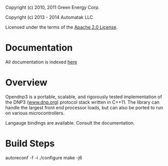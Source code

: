 Copyright (c) 2010, 2011 Green Energy Corp.

Copyright (c) 2013 - 2014 Automatak LLC

Licensed under the terms of the [Apache 2.0 License](http://www.apache.org/licenses/LICENSE-2.0.html).

Documentation
=============

All documentation is indexed [here](http://dnp3.github.io)
  
  
Overview
========

Opendnp3 is a portable, scalable, and rigorously tested implementation 
of the DNP3 (www.dnp.org) protocol stack written in C++11. The library 
can handle the largest front end processor loads, but can also be
ported to run on various microcontrollers.

Langauge bindings are available. Consult the documentation.

Build Steps
===========
autoreconf -f -i
./configure
make -j6
